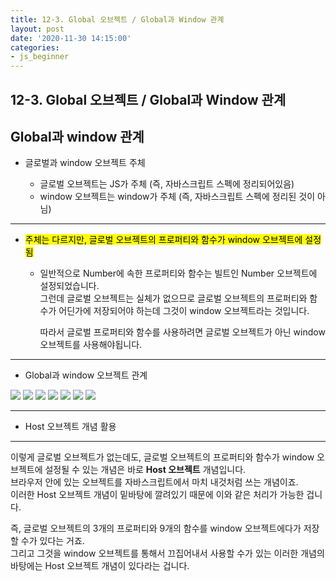 ```yaml
---
title: 12-3. Global 오브젝트 / Global과 Window 관계
layout: post
date: '2020-11-30 14:15:00'
categories:
- js_beginner
---
```


## 12-3. Global 오브젝트 / Global과 Window 관계

## Global과 window 관계

* 글로벌과 window 오브젝트 주체

    * 글로벌 오브젝트는 JS가 주체 (즉, 자바스크립트 스펙에 정리되어있음)
    * window 오브젝트는 window가 주체 (즉, 자바스크립트 스펙에 정리된 것이 아님)
    
---

* <mark>주체는 다르지만, 글로벌 오브젝트의 프로퍼티와 함수가 window 오브젝트에 설정됨</mark>

    * 일반적으로 Number에 속한 프로퍼티와 함수는 빌트인 Number 오브젝트에 설정되었습니다.  
      그런데 글로벌 오브젝트는 실체가 없으므로 글로벌 오브젝트의 프로퍼티와 함수가 어딘가에 저장되어야 하는데 그것이 window 오브젝트라는 것입니다.  
      
      따라서 글로벌 프로퍼티와 함수를 사용하려면 글로벌 오브젝트가 아닌 window 오브젝트를 사용해야됩니다.
      
---

* Global과 window 오브젝트 관계

![](/static/img/script/image225.jpg)
![](/static/img/script/image226.jpg)
![](/static/img/script/image227.jpg)
![](/static/img/script/image228.jpg)
![](/static/img/script/image229.jpg)
![](/static/img/script/image230.jpg)
![](/static/img/script/image231.jpg)
    
---

* Host 오브젝트 개념 활용

---

이렇게 글로벌 오브젝트가 없는데도, 글로벌 오브젝트의 프로퍼티와 함수가 window 오브젝트에 설정될 수 있는 개념은 바로 **Host 오브젝트** 개념입니다.  
브라우저 안에 있는 오브젝트를 자바스크립트에서 마치 내것처럼 쓰는 개념이죠.  
이러한 Host 오브젝트 개념이 밑바탕에 깔려있기 때문에 이와 같은 처리가 가능한 겁니다.

즉, 글로벌 오브젝트의 3개의 프로퍼티와 9개의 함수를 window 오브젝트에다가 저장할 수가 있다는 거죠.  
그리고 그것을 window 오브젝트를 통해서 끄집어내서 사용할 수가 있는 이러한 개념의 바탕에는 Host 오브젝트 개념이 있다라는 겁니다.
